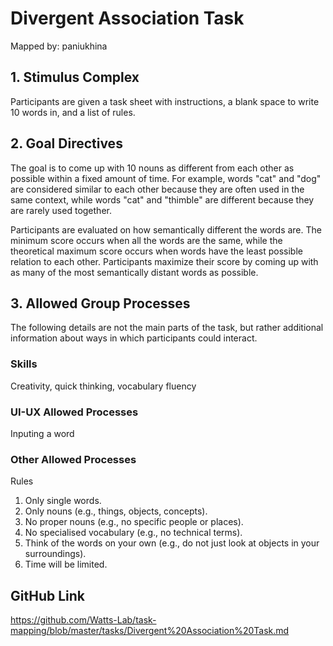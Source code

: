 # Divergent Association Task

Mapped by: paniukhina 

## 1. Stimulus Complex 
Participants are given a task sheet with instructions, a blank space to write 10 words in, and a list of rules.

## 2. Goal Directives 
The goal is to come up with 10 nouns as different from each other as possible within a fixed amount of time. For example, words "cat" and "dog" are considered similar to each other because they are often used in the same context, while words "cat" and "thimble" are different because they are rarely used together.

Participants are evaluated on how semantically different the words are. The minimum score occurs when all the words are the same, while the theoretical maximum score occurs when words have the least possible relation to each other. Participants maximize their score by coming up with as many of the most semantically distant words as possible.

## 3. Allowed Group Processes 
The following details are not the main parts of the task, but rather additional information about ways in which participants could interact.

### Skills 
Creativity, quick thinking, vocabulary fluency

### UI-UX Allowed Processes
Inputing a word

### Other Allowed Processes
Rules
1. Only single words.
2. Only nouns (e.g., things, objects, concepts).
3. No proper nouns (e.g., no specific people or places).
4. No specialised vocabulary (e.g., no technical terms).
5. Think of the words on your own (e.g., do not just look at objects in your surroundings).
6. Time will be limited.

## GitHub Link 
https://github.com/Watts-Lab/task-mapping/blob/master/tasks/Divergent%20Association%20Task.md

